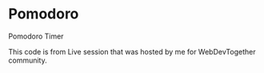 # Pomodoro
Pomodoro Timer

This code is from Live session that was hosted by me for WebDevTogether community.
